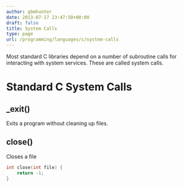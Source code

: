 ```yaml
---
author: gbmhunter
date: 2013-07-17 23:47:50+00:00
draft: false
title: System Calls
type: page
url: /programming/languages/c/system-calls
---
```


Most standard C libraries depend on a number of subroutine calls for interacting with system services. These are called system calls.

# Standard C System Calls

## _exit()

Exits a program without cleaning up files.


## close()

Closes a file

```c    
int close(int file) {
    return -1;
}
```






